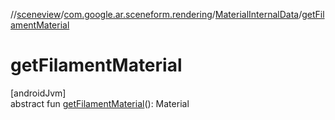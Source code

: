 //[sceneview](../../../index.md)/[com.google.ar.sceneform.rendering](../index.md)/[MaterialInternalData](index.md)/[getFilamentMaterial](get-filament-material.md)

# getFilamentMaterial

[androidJvm]\
abstract fun [getFilamentMaterial](get-filament-material.md)(): Material
